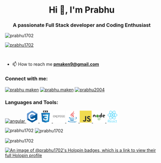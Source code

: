 <h1 align="center">Hi 👋, I'm Prabhu</h1>
<h3 align="center">A passionate Full Stack developer and Coding Enthusiast</h3>

<p align="left"> <img src="https://komarev.com/ghpvc/?username=prabhu1702&label=Profile%20views&color=0e75b6&style=flat" alt="prabhu1702" /> </p>

<p align="left"> <a href="https://github.com/ryo-ma/github-profile-trophy"><img src="https://github-profile-trophy.vercel.app/?username=prabhu1702" alt="prabhu1702" /></a> </p>

<p align="left"> <a href="https://twitter.com/" target="blank"><img src="https://img.shields.io/twitter/follow/?logo=twitter&style=for-the-badge" alt="" /></a> </p>

- 📫 How to reach me **pmaken9@gmail.com**

<h3 align="left">Connect with me:</h3>
<p align="left">
<a href="https://linkedin.com/in/prabhu-maken-6709b2252/" target="blank"><img align="center" src="https://raw.githubusercontent.com/rahuldkjain/github-profile-readme-generator/master/src/images/icons/Social/linked-in-alt.svg" alt="prabhu maken" height="30" width="40" /></a>
<a href="https://instagram.com/prabhu.maken" target="blank"><img align="center" src="https://raw.githubusercontent.com/rahuldkjain/github-profile-readme-generator/master/src/images/icons/Social/instagram.svg" alt="prabhu.maken" height="30" width="40" /></a>
<a href="https://www.leetcode.com/prabhu2004" target="blank"><img align="center" src="https://raw.githubusercontent.com/rahuldkjain/github-profile-readme-generator/master/src/images/icons/Social/leet-code.svg" alt="prabhu2004" height="30" width="40" /></a>
</p>

<h3 align="left">Languages and Tools:</h3>
<p align="left"> 
<a href="https://angular.io" target="_blank" rel="noreferrer"> 
<img src="https://angular.io/assets/images/logos/angular/angular.svg" alt="angular" width="40" height="40"/> </a> 
<a href="https://www.cprogramming.com/" target="_blank" rel="noreferrer"> 
<img src="https://raw.githubusercontent.com/devicons/devicon/master/icons/c/c-original.svg" alt="c" width="40" height="40"/> </a> 
<a href="https://www.w3schools.com/css/" target="_blank" rel="noreferrer"> 
<img src="https://raw.githubusercontent.com/devicons/devicon/master/icons/css3/css3-original-wordmark.svg" alt="css3" width="40" height="40"/> </a> 
<a href="https://expressjs.com" target="_blank" rel="noreferrer"> 
<img src="https://raw.githubusercontent.com/devicons/devicon/master/icons/express/express-original-wordmark.svg" alt="express" width="40" height="40"/> </a> 
<a href="https://www.java.com" target="_blank" rel="noreferrer"> 
<img src="https://raw.githubusercontent.com/devicons/devicon/master/icons/java/java-original.svg" alt="java" width="40" height="40"/> </a> 
<a href="https://developer.mozilla.org/en-US/docs/Web/JavaScript" target="_blank" rel="noreferrer"> 
<img src="https://raw.githubusercontent.com/devicons/devicon/master/icons/javascript/javascript-original.svg" alt="javascript" width="40" height="40"/> </a> 
<a href="https://nodejs.org" target="_blank" rel="noreferrer"> 
<img src="https://raw.githubusercontent.com/devicons/devicon/master/icons/nodejs/nodejs-original-wordmark.svg" alt="nodejs" width="40" height="40"/> </a> 
<a href="https://reactjs.org/" target="_blank" rel="noreferrer"> 
<img src="https://raw.githubusercontent.com/devicons/devicon/master/icons/react/react-original-wordmark.svg" alt="react" width="40" height="40"/> </a> 
</p>

<p><img align="left" src="https://github-readme-stats.vercel.app/api/top-langs?username=prabhu1702&show_icons=true&locale=en&layout=compact" alt="prabhu1702" /></p>

<p>&nbsp;<img align="center" src="https://github-readme-stats.vercel.app/api?username=prabhu1702&show_icons=true&locale=en" alt="prabhu1702" /></p>

<p><img align="center" src="https://github-readme-streak-stats.herokuapp.com/?user=prabhu1702&" alt="prabhu1702" /></p>

[![An image of @prabhu1702's Holopin badges, which is a link to view their full Holopin profile](https://holopin.me/prabhu1702)](https://holopin.io/@prabhu1702)
